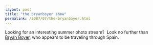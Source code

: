 ```yaml
---
layout: post
title: "the bryanboyer show"
permalink: /2007/07/the-bryanboyer.html
---
```


Looking for an interesting summer photo stream?  Look no further than [Bryan Boyer](http://www.flickr.com/photos/bryan/), who appears to be traveling through Spain.